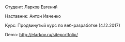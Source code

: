 Студент: Ларков Евгений

Наставник: Антон Ивченко

Курс: Продвинутый курс по веб-разработке (4.12.2017)

Demo: http://elarkov.ru/siteportfolio/
